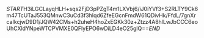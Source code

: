 $START$H3iLGCLayqHLH+sqs2FjD3pPZgT4m1LXVbj6/iJ0iYVf3+S2RLTY9Ck6m47TcUTaJ553QMnwC3uCd3f3hlqd6ZfeEGcnFmdW61QDivHk/FfdL/7gnXrcaIkcjwD9D1/JQW42CMs+h2uheH4hoZxEGKk30z+Ztzz4A8hlLwJbCCC6eoUhCXldYNpeWTCPVMXE0QFlyEPO6wDiLD4eO25glQ==$END$